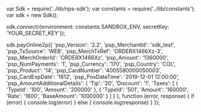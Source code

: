var Sdk = require('../lib/nps-sdk');
var constants = require('../lib/constants');
var sdk = new Sdk();

sdk.connect({environment: constants.SANDBOX_ENV,
            secretKey: 'YOUR_SECRET_KEY'});

sdk.payOnline2p({
    'psp_Version': '2.2',
    'psp_MerchantId': 'sdk_test',
    'psp_TxSource': 'WEB',
    'psp_MerchTxRef': 'ORDERX1466Xz-3',
    'psp_MerchOrderId': 'ORDERX1466Xz',
    'psp_Amount': '1360000',
    'psp_NumPayments': '1',
    'psp_Currency': '170',
    'psp_Country': 'COL',
    'psp_Product': '14',
    'psp_CardNumber': '4005580000050003',
    'psp_CardExpDate': '1812',
    'psp_PosDateTime': '2019-12-01 12:00:00',
    'psp_AmountAdditionalDetails': {
        'Tip': '20',
        'Discount': '1',
        'Taxes': [
            {
                'TypeId': '100',
                'Amount': '200000'
            },
            {
                'TypeId': '501',
                'Amount': '160000',
                'Rate': '1600',
                'BaseAmount': '1000000'
            }
        ]
    }
},
function (error, response) { 
    if (error) {
        console.log(error)
    } else { 
        console.log(response)
    }
});


